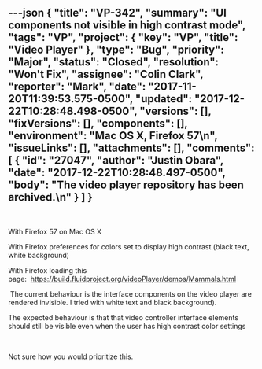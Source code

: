---json
{
  "title": "VP-342",
  "summary": "UI components not visible in high contrast mode",
  "tags": "VP",
  "project": {
    "key": "VP",
    "title": "Video Player"
  },
  "type": "Bug",
  "priority": "Major",
  "status": "Closed",
  "resolution": "Won't Fix",
  "assignee": "Colin Clark",
  "reporter": "Mark",
  "date": "2017-11-20T11:39:53.575-0500",
  "updated": "2017-12-22T10:28:48.498-0500",
  "versions": [],
  "fixVersions": [],
  "components": [],
  "environment": "Mac OS X, Firefox 57\n",
  "issueLinks": [],
  "attachments": [],
  "comments": [
    {
      "id": "27047",
      "author": "Justin Obara",
      "date": "2017-12-22T10:28:48.497-0500",
      "body": "The video player repository has been archived.\n"
    }
  ]
}
---
 

With Firefox 57 on Mac OS X

With Firefox preferences for colors set to display high contrast (black text, white background) 

With Firefox loading this page:  <https://build.fluidproject.org/videoPlayer/demos/Mammals.html>

 The current behaviour is the interface components on the video player are rendered invisible. I tried with white text and black background).  

The expected behaviour is that that video controller interface elements should still be visible even when the user has high contrast color settings

 

Not sure how you would prioritize this. 

 

        